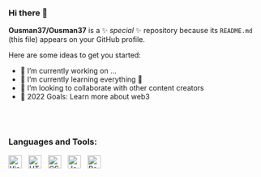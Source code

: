 ### Hi there 👋


**Ousman37/Ousman37** is a ✨ _special_ ✨ repository because its `README.md` (this file) appears on your GitHub profile.

Here are some ideas to get you started:



 - 🔭 I’m currently working on ...
- 🌱 I’m currently learning everything 🤣
- 👯 I’m looking to collaborate with other content creators
- 🥅 2022 Goals: Learn more about web3
<br width="100%"  style="backgroud-color; black;"/>
<br />

### Languages and Tools:

<img align="left" alt="Visual Studio Code" width="26px" src="https://cdn.jsdelivr.net/gh/devicons/devicon/icons/vscode/vscode-original.svg" style="padding-right:10px;" />
<img align="left" alt="HTML5" width="26px" src="https://cdn.jsdelivr.net/gh/devicons/devicon/icons/html5/html5-original.svg" style="padding-right:10px;" />
<img align="left" alt="CSS3" width="26px" src="https://cdn.jsdelivr.net/gh/devicons/devicon/icons/css3/css3-original.svg" style="padding-right:10px;" />
<img align="left" alt="JavaScript" width="26px" src="https://cdn.jsdelivr.net/gh/devicons/devicon/icons/javascript/javascript-original.svg" style="padding-right:10px;" />
<img align="left" alt="React" width="26px" src="https://cdn.jsdelivr.net/gh/devicons/devicon/icons/react/react-original.svg" style="padding-right:10px;" />













